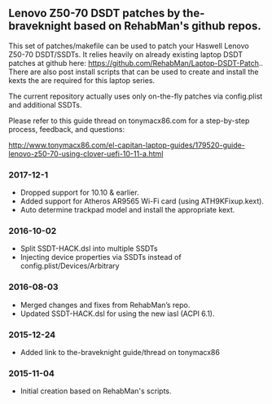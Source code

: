 ## Lenovo Z50-70 DSDT patches by the-braveknight based on RehabMan's github repos.

This set of patches/makefile can be used to patch your Haswell Lenovo Z50-70 DSDT/SSDTs.  It relies heavily on already existing laptop DSDT patches at github here: https://github.com/RehabMan/Laptop-DSDT-Patch.. There are also post install scripts that can be used to create and install the kexts the are required for this laptop series.

The current repository actually uses only on-the-fly patches via config.plist and additional SSDTs.

Please refer to this guide thread on tonymacx86.com for a step-by-step process, feedback, and questions:

http://www.tonymacx86.com/el-capitan-laptop-guides/179520-guide-lenovo-z50-70-using-clover-uefi-10-11-a.html

### 2017-12-1

- Dropped support for 10.10 & earlier.
- Added support for Atheros AR9565 Wi-Fi card (using ATH9KFixup.kext).
- Auto determine trackpad model and install the appropriate kext.


### 2016-10-02

- Split SSDT-HACK.dsl into multiple SSDTs
- Injecting device properties via SSDTs instead of config.plist/Devices/Arbitrary


### 2016-08-03

- Merged changes and fixes from RehabMan’s repo.
- Updated SSDT-HACK.dsl for using the new iasl (ACPI 6.1).


### 2015-12-24

- Added link to the-braveknight guide/thread on tonymacx86


### 2015-11-04

- Initial creation based on RehabMan's scripts.

